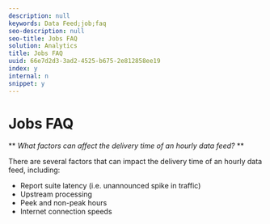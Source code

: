 ```yaml
---
description: null
keywords: Data Feed;job;faq
seo-description: null
seo-title: Jobs FAQ
solution: Analytics
title: Jobs FAQ
uuid: 66e7d2d3-3ad2-4525-b675-2e812858ee19
index: y
internal: n
snippet: y
---
```


# Jobs FAQ

 ** *What factors can affect the delivery time of an hourly data feed?* **

There are several factors that can impact the delivery time of an hourly data feed, including:

* Report suite latency (i.e. unannounced spike in traffic) 
* Upstream processing 
* Peek and non-peak hours 
* Internet connection speeds


